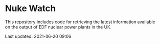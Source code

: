 # Nuke Watch

This repository includes code for retrieving the latest information available on the output of EDF nuclear power plants in the UK.

Last updated: 2021-06-20 09:06